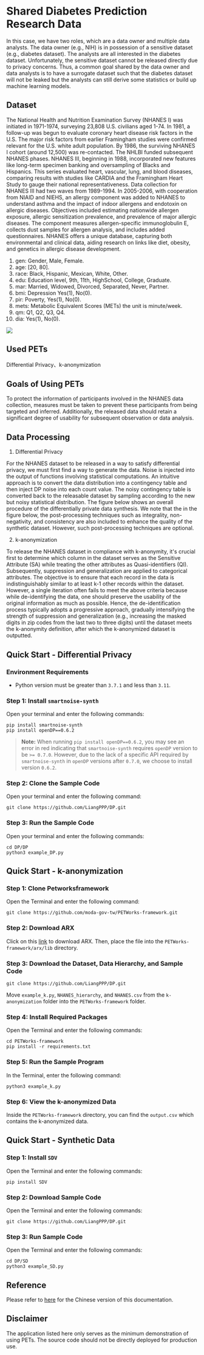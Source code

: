 # Shared Diabetes Prediction Research Data

In this case, we have two roles, which are a data owner and multiple data analysts. The data owner (e.g., NIH) is in possession of a sensitive dataset (e.g., diabetes dataset). The analysts are all interested in the diabetes dataset. Unfortunately, the sensitive dataset cannot be released directly due to privacy concerns. Thus, a common goal shared by the data owner and data analysts is to have a surrogate dataset such that the diabetes dataset will not be leaked but the analysts can still derive some statistics or build up machine learning models. 

## Dataset

The National Health and Nutrition Examination Survey (NHANES I) was initiated in 1971-1974, surveying 23,808 U.S. civilians aged 1-74. In 1981, a follow-up was begun to evaluate coronary heart disease risk factors in the U.S. The major risk factors from earlier Framingham studies were confirmed relevant for the U.S. white adult population. By 1986, the surviving NHANES I cohort (around 12,500) was re-contacted. The NHLBI funded subsequent NHANES phases. NHANES III, beginning in 1988, incorporated new features like long-term specimen banking and oversampling of Blacks and Hispanics. This series evaluated heart, vascular, lung, and blood diseases, comparing results with studies like CARDIA and the Framingham Heart Study to gauge their national representativeness. Data collection for NHANES III had two waves from 1989-1994. In 2005-2006, with cooperation from NIAID and NIEHS, an allergy component was added to NHANES to understand asthma and the impact of indoor allergens and endotoxin on allergic diseases. Objectives included estimating nationwide allergen exposure, allergic sensitization prevalence, and prevalence of major allergic diseases. The component measures allergen-specific immunoglobulin E, collects dust samples for allergen analysis, and includes added questionnaires. NHANES offers a unique database, capturing both environmental and clinical data, aiding research on links like diet, obesity, and genetics in allergic disease development.

1. gen: Gender, Male, Female.
2. age: [20, 80].
3. race: Black, Hispanic, Mexican, White, Other.
4. edu: Education level, 9th, 11th, HighSchool, College, Graduate.
5. mar: Married, Widowed, Divorced, Separated, Never, Partner.
6. bmi: Depression Yes(1), No(0).
7. pir: Poverty, Yes(1), No(0).
8. mets: Metabolic Equivalent Scores (METs) the unit is minute/week.
9. qm: Q1, Q2, Q3, Q4.
10. dia: Yes(1), No(0).

![](https://hackmd.io/_uploads/H1-hhkhbT.png)


## Used PETs

Differential Privacy、k-anonymization

## Goals of Using PETs

To protect the information of participants involved in the NHANES data collection, measures must be taken to prevent these participants from being targeted and inferred. Additionally, the released data should retain a significant degree of usability for subsequent observation or data analysis.

## Data Processing

1. Differential Privacy

For the NHANES dataset to be released in a way to satisfy differential privacy, we must first find a way to generate the data. Noise is injected into the output of functions involving statistical computations. An intuitive approach is to convert the data distribution into a contingency table and then inject DP noise into each count value. The noisy contingency table is converted back to the releasable dataset by sampling according to the new but noisy statistical distribution. The figure below shows an overall procedure of the differentially private data synthesis. We note that the in the figure below, the post-processing techniques such as integrality, non-negativity, and consistency are also included to enhance the quality of the synthetic dataset. However, such post-processing techniques are optional.

2. k-anonymization

To release the NHANES dataset in compliance with k-anonymity, it's crucial first to determine which column in the dataset serves as the Sensitive Attribute (SA) while treating the other attributes as Quasi-identifiers (QI). Subsequently, suppression and generalization are applied to categorical attributes. The objective is to ensure that each record in the data is indistinguishably similar to at least k-1 other records within the dataset. However, a single iteration often fails to meet the above criteria because while de-identifying the data, one should preserve the usability of the original information as much as possible. Hence, the de-identification process typically adopts a progressive approach, gradually intensifying the strength of suppression and generalization (e.g., increasing the masked digits in zip codes from the last two to three digits) until the dataset meets the k-anonymity definition, after which the k-anonymized dataset is outputted.



## Quick Start - Differential Privacy
### Environment Requirements

- Python version must be greater than `3.7.1` and less than `3.11`.

### Step 1: Install `smartnoise-synth`

Open your terminal and enter the following commands:
```
pip install smartnoise-synth
pip install openDP==0.6.2
```

> **Note:** When running `pip install openDP==0.6.2`, you may see an error in red indicating that `smartnoise-synth` requires `openDP` version to be `>= 0.7.0`. However, due to the lack of a specific API required by `smartnoise-synth` in `openDP` versions after `0.7.0`, we choose to install version `0.6.2`.

### Step 2: Clone the Sample Code

Open your terminal and enter the following command:
```
git clone https://github.com/LiangPPP/DP.git
```

### Step 3: Run the Sample Code

Open your terminal and enter the following commands:
```
cd DP/DP
python3 example_DP.py
```


## Quick Start - k-anonymization

### Step 1: Clone Petworksframework
Open the Terminal and enter the following command:
```
git clone https://github.com/moda-gov-tw/PETWorks-framework.git
```

### Step 2: Download ARX
Click on this [link](https://github.com/arx-deidentifier/arx/releases/download/v3.9.0/libarx-3.9.0.jar) to download ARX.
Then, place the file into the `PETWorks-framework/arx/lib` directory.

### Step 3: Download the Dataset, Data Hierarchy, and Sample Code
```
git clone https://github.com/LiangPPP/DP.git
```
Move `example_k.py`, `NHANES_hierarchy`, and `NHANES.csv` from the `k-anonymization` folder into the `PETWorks-framework` folder.

### Step 4: Install Required Packages
Open the Terminal and enter the following commands:
```
cd PETWorks-framework
pip install -r requirements.txt
```

### Step 5: Run the Sample Program
In the Terminal, enter the following command:
```
python3 example_k.py
```

### Step 6: View the k-anonymized Data
Inside the `PETWorks-framework` directory, you can find the `output.csv` which contains the k-anonymized data.



## Quick Start - Synthetic Data

### Step 1: Install `SDV`
Open the Terminal and enter the following commands:
```
pip install SDV
```

### Step 2: Download Sample Code
Open the Terminal and enter the following commands:
```
git clone https://github.com/LiangPPP/DP.git
```

### Step 3: Run Sample Code
Open the Terminal and enter the following commands:
```
cd DP/SD
python3 example_SD.py
```

## Reference
Please refer to [here](https://hackmd.io/Wyxi11CrQpelLfnRdoCBtA) for the Chinese version of this documentation. 

## Disclaimer
The application listed here only serves as the minimum demonstration of using PETs. The source code should not be directly deployed for production use.




